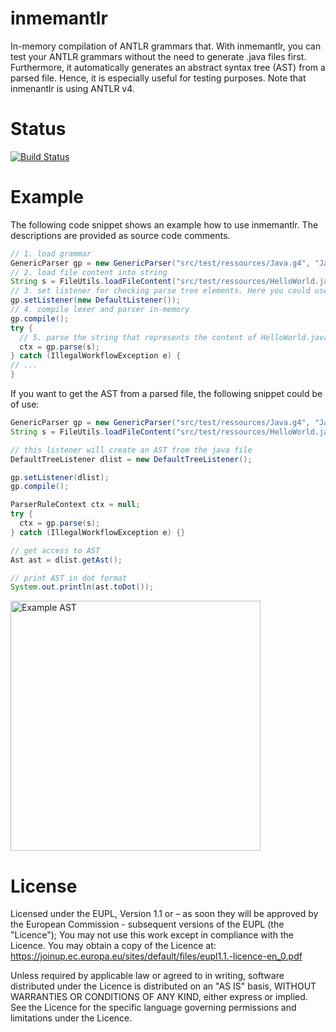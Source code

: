 # inmemantlr
In-memory compilation of ANTLR grammars that. With inmemantlr, you can test your
ANTLR grammars without the need to generate .java files first. Furthermore, it automatically generates an abstract syntax tree (AST) from a parsed file. Hence, it is especially useful for testing purposes. Note that inmenantlr is using ANTLR v4.

# Status
[![Build Status](https://travis-ci.org/julianthome/inmemantlr.svg?branch=master)](https://travis-ci.org/julianthome/inmemantlr.svg?branch=master)

# Example

The following code snippet shows an example how to use inmemantlr. The descriptions are provided as source code comments.

``` java
// 1. load grammar
GenericParser gp = new GenericParser("src/test/ressources/Java.g4", "Java");
// 2. load file content into string
String s = FileUtils.loadFileContent("src/test/ressources/HelloWorld.java");
// 3. set listener for checking parse tree elements. Here you could use any ParseTreeListener implementation.
gp.setListener(new DefaultListener());
// 4. compile lexer and parser in-memory
gp.compile();
try {
  // 5. parse the string that represents the content of HelloWorld.java
  ctx = gp.parse(s);
} catch (IllegalWorkflowException e) {
// ...
}
```

If you want to get the AST from a parsed file, the following snippet could be of use:

``` java
GenericParser gp = new GenericParser("src/test/ressources/Java.g4", "Java");
String s = FileUtils.loadFileContent("src/test/ressources/HelloWorld.java");

// this listener will create an AST from the java file
DefaultTreeListener dlist = new DefaultTreeListener();

gp.setListener(dlist);
gp.compile();

ParserRuleContext ctx = null;
try {
  ctx = gp.parse(s);
} catch (IllegalWorkflowException e) {}

// get access to AST
Ast ast = dlist.getAst();

// print AST in dot format
System.out.println(ast.toDot());
```

<img src="https://github.com/julianthome/inmemantlr/blob/master/images/ast.png" alt="Example AST" width="400px" align="second">


# License
Licensed under the EUPL, Version 1.1 or – as soon they will be approved by the European Commission - subsequent versions of the EUPL (the "Licence"); You may not use this work except in compliance with the Licence. You may obtain a copy of the Licence at: https://joinup.ec.europa.eu/sites/default/files/eupl1.1.-licence-en_0.pdf

Unless required by applicable law or agreed to in writing, software distributed under the Licence is distributed on an "AS IS" basis, WITHOUT WARRANTIES OR CONDITIONS OF ANY KIND, either express or implied. See the Licence for the specific language governing permissions and limitations under the Licence.
